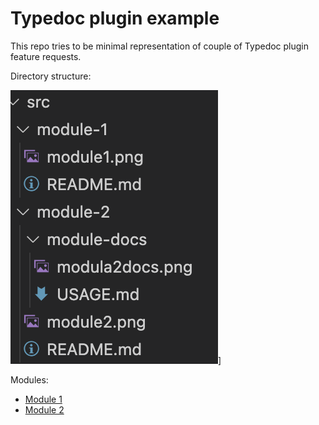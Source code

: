 # Typedoc plugin example

This repo tries to be minimal representation of couple of Typedoc plugin feature requests.

Directory structure:

![Main image](./main.png)]

Modules:

- [Module 1](./src/module-1/README.md)
- [Module 2](./src/module-2/README.md)
